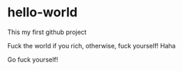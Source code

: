 # hello-world
This my first github project

Fuck the world if you rich, otherwise, fuck yourself! Haha

Go fuck yourself!
